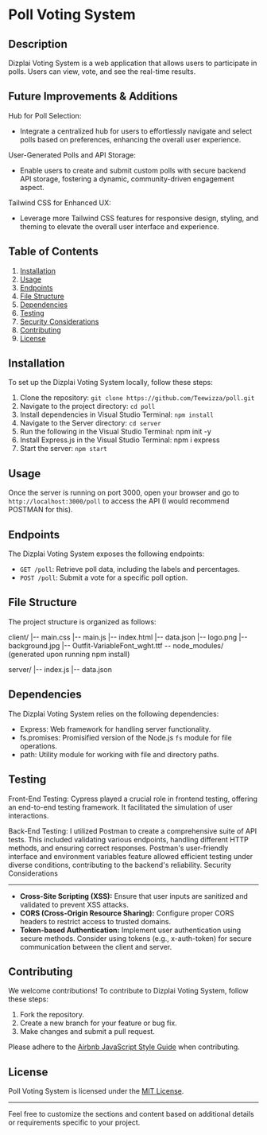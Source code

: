 Poll Voting System
=====================

Description
-----------
Dizplai Voting System is a web application that allows users to participate in polls. Users can view, vote, and see the real-time results.

Future Improvements & Additions
-------------------------------
Hub for Poll Selection:
- Integrate a centralized hub for users to effortlessly navigate and select polls based on preferences, enhancing the overall user experience.

User-Generated Polls and API Storage:
- Enable users to create and submit custom polls with secure backend API storage, fostering a dynamic, community-driven engagement aspect.

Tailwind CSS for Enhanced UX:
- Leverage more Tailwind CSS features for responsive design, styling, and theming to elevate the overall user interface and experience.

Table of Contents
-----------------
1. [Installation](#installation)
2. [Usage](#usage)
3. [Endpoints](#endpoints)
4. [File Structure](#file-structure)
5. [Dependencies](#dependencies)
6. [Testing](#testing)
7. [Security Considerations](#security-considerations)
8. [Contributing](#contributing)
9. [License](#license)

Installation
------------
To set up the Dizplai Voting System locally, follow these steps:

1. Clone the repository: `git clone https://github.com/Teewizza/poll.git`
2. Navigate to the project directory: `cd poll`
4. Install dependencies in Visual Studio Terminal: `npm install`
5. Navigate to the Server directory: `cd server`
6. Run the following in the Visual Studio Terminal: npm init -y
7. Install Express.js in the Visual Studio Terminal: npm i express
8. Start the server: `npm start`

Usage
-----
Once the server is running on port 3000, open your browser and go to `http://localhost:3000/poll` to access the API (I would recommend POSTMAN for this).

Endpoints
---------
The Dizplai Voting System exposes the following endpoints:

- `GET /poll`: Retrieve poll data, including the labels and percentages.
- `POST /poll`: Submit a vote for a specific poll option.

File Structure
--------------
The project structure is organized as follows:

client/
|-- main.css
|-- main.js
|-- index.html
|-- data.json
|-- logo.png
|-- background.jpg
|-- Outfit-VariableFont_wght.ttf -- node_modules/ (generated upon running npm install)

server/
|-- index.js
|-- data.json

Dependencies
------------
The Dizplai Voting System relies on the following dependencies:

- Express: Web framework for handling server functionality.
- fs.promises: Promisified version of the Node.js `fs` module for file operations.
- path: Utility module for working with file and directory paths.

Testing
-----------------------
Front-End Testing:
Cypress played a crucial role in frontend testing, offering an end-to-end testing framework. It facilitated the simulation of user interactions.

Back-End Testing:
I utilized Postman to create a comprehensive suite of API tests.
This included validating various endpoints, handling different HTTP methods, and ensuring correct responses. 
Postman's user-friendly interface and environment variables feature allowed efficient testing under diverse conditions, contributing to the backend's reliability.
Security Considerations

-----------------------
- **Cross-Site Scripting (XSS):** Ensure that user inputs are sanitized and validated to prevent XSS attacks.
- **CORS (Cross-Origin Resource Sharing):** Configure proper CORS headers to restrict access to trusted domains.
- **Token-based Authentication:** Implement user authentication using secure methods. Consider using tokens (e.g., x-auth-token) for secure communication between the client and server.

Contributing
------------
We welcome contributions! To contribute to Dizplai Voting System, follow these steps:

1. Fork the repository.
2. Create a new branch for your feature or bug fix.
3. Make changes and submit a pull request.

Please adhere to the [Airbnb JavaScript Style Guide](https://github.com/airbnb/javascript) when contributing.

License
-------
Poll Voting System is licensed under the [MIT License](LICENSE).

---

Feel free to customize the sections and content based on additional details or requirements specific to your project.
